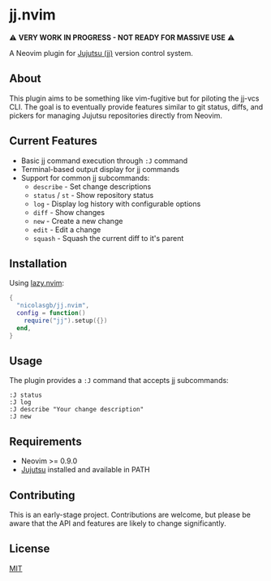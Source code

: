 # jj.nvim

⚠️ **VERY WORK IN PROGRESS - NOT READY FOR MASSIVE USE** ⚠️

A Neovim plugin for [Jujutsu (jj)](https://github.com/jj-vcs/jj) version control system.

## About

This plugin aims to be something like vim-fugitive but for piloting the jj-vcs CLI. The goal is to eventually provide features similar to git status, diffs, and pickers for managing Jujutsu repositories directly from Neovim.

## Current Features

- Basic jj command execution through `:J` command
- Terminal-based output display for jj commands
- Support for common jj subcommands:
  - `describe` - Set change descriptions
  - `status` / `st` - Show repository status
  - `log` - Display log history with configurable options
  - `diff` - Show changes
  - `new` - Create a new change
  - `edit` - Edit a change
  - `squash` - Squash the current diff to it's parent

## Installation

Using [lazy.nvim](https://github.com/folke/lazy.nvim):

```lua
{
  "nicolasgb/jj.nvim",
  config = function()
    require("jj").setup({})
  end,
}
```

## Usage

The plugin provides a `:J` command that accepts jj subcommands:

```vim
:J status
:J log
:J describe "Your change description"
:J new
```

## Requirements

- Neovim >= 0.9.0
- [Jujutsu](https://github.com/jj-vcs/jj) installed and available in PATH

## Contributing

This is an early-stage project. Contributions are welcome, but please be aware that the API and features are likely to change significantly.

## License

[MIT](License)
